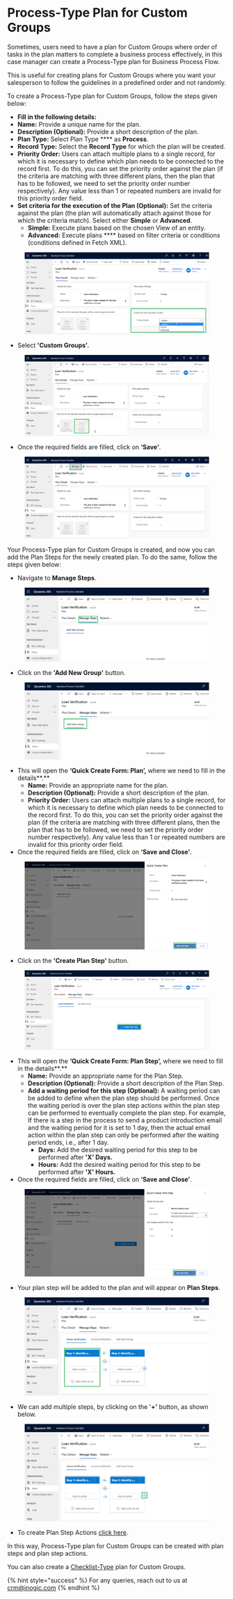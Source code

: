 # Process-Type Plan for Custom Groups

Sometimes, users need to have a plan for Custom Groups where order of tasks in the plan matters to complete a business process effectively, in this case manager can create a Process-Type plan for Business Process Flow.

This is useful for creating plans for Custom Groups where you want your salesperson to follow the guidelines in a predefined order and not randomly.

To create a Process-Type plan for Custom Groups, follow the steps given below:

* **Fill in the following details:**
* **Name:** Provide a unique name for the plan.
* **Description (Optional):** Provide a short description of the plan.
* **Plan Type:** Select Plan Type **** as **Process**.
* **Record Type:** Select the **Record Type** for which the plan will be created.
* **Priority Order:** Users can attach multiple plans to a single record, for which it is necessary to define which plan needs to be connected to the record first. To do this, you can set the priority order against the plan (if the criteria are matching with three different plans, then the plan that has to be followed, we need to set the priority order number respectively). Any value less than 1 or repeated numbers are invalid for this priority order field.
* **Set criteria for the execution of the Plan (Optional):** Set the criteria against the plan (the plan will automatically attach against those for which the criteria match). Select either **Simple** or **Advanced**.
  * **Simple:** Execute plans based on the chosen View of an entity.
  * **Advanced:** Execute plans **** based on filter criteria or conditions (conditions defined in Fetch XML).

<figure><img src="../../../../.gitbook/assets/Custom process new 1.png" alt=""><figcaption></figcaption></figure>

* Select **'Custom Groups'.**

<figure><img src="../../../../.gitbook/assets/Custom process new 1.1.png" alt=""><figcaption></figcaption></figure>

* Once the required fields are filled, click on **‘Save’**.

<figure><img src="../../../../.gitbook/assets/Custom process new save plan.png" alt=""><figcaption></figcaption></figure>

Your Process-Type plan for Custom Groups is created, and now you can add the Plan Steps for the newly created plan. To do the same, follow the steps given below:

* Navigate to **Manage Steps**.

<figure><img src="../../../../.gitbook/assets/Custom process PLAN STEP_1 (1).png" alt=""><figcaption></figcaption></figure>

* Click on the **'Add New Group'** button.

<figure><img src="../../../../.gitbook/assets/Custom process PLAN STEP_2 (1).png" alt=""><figcaption></figcaption></figure>

* This will open the **‘Quick Create Form: Plan’,** where we need to fill in the details**.**
  * **Name:** Provide an appropriate name for the plan.
  * **Description (Optional):** Provide a short description of the plan.
  * **Priority Order:** Users can attach multiple plans to a single record, for which it is necessary to define which plan needs to be connected to the record first. To do this, you can set the priority order against the plan (if the criteria are matching with three different plans, then the plan that has to be followed, we need to set the priority order number respectively). Any value less than 1 or repeated numbers are invalid for this priority order field.
* Once the required fields are filled, click on **‘Save and Close’**.

<figure><img src="../../../../.gitbook/assets/Custom process PLAN STEP_3 (1).png" alt=""><figcaption></figcaption></figure>

* Click on the **'Create Plan Step'** button.

<figure><img src="../../../../.gitbook/assets/Custom process PLAN STEP_5 (1).png" alt=""><figcaption></figcaption></figure>

* This will open the **‘Quick Create Form: Plan Step’,** where we need to fill in the details**.**
  * **Name:** Provide an appropriate name for the Plan Step.
  * **Description (Optional):** Provide a short description of the Plan Step.
  * **Add a waiting period for this step (Optional):** A waiting period can be added to define when the plan step should be performed. Once the waiting period is over the plan step actions within the plan step can be performed to eventually complete the plan step. For example, If there is a step in the process to send a product introduction email and the waiting period for it is set to 1 day, then the actual email action within the plan step can only be performed after the waiting period ends, i.e., after 1 day.
    * **Days:** Add the desired waiting period for this step to be performed after **'X' Days.**
    * **Hours:** Add the desired waiting period for this step to be performed after **'X' Hours.**
* Once the required fields are filled, click on **‘Save and Close’**.

<figure><img src="../../../../.gitbook/assets/Custom process PLAN STEP_6.png" alt=""><figcaption></figcaption></figure>

* Your plan step will be added to the plan and will appear on **Plan Steps**.

<figure><img src="../../../../.gitbook/assets/Custom process PLAN STEP_7.png" alt=""><figcaption></figcaption></figure>

* &#x20;We can add multiple steps, by clicking on the '**+'** button, as shown below.&#x20;

<figure><img src="../../../../.gitbook/assets/Custom process PLAN STEP_8.png" alt=""><figcaption></figcaption></figure>

* To create Plan Step Actions [click here](https://docs.inogic.com/business-process-checklist/configuration/configuration-for-plans-process/plan-step-action).

In this way, Process-Type plan for Custom Groups can be created with plan steps and plan step actions.

You can also create a [Checklist-Type](https://docs.inogic.com/business-process-checklist/features/manage-plans/create-plan-for-custom-groups/checklist-type-plan-for-custom-groups) plan for Custom Groups.

{% hint style="success" %}
For any queries, reach out to us at [crm@inogic.com](mailto:crm@inogic.com)
{% endhint %}

